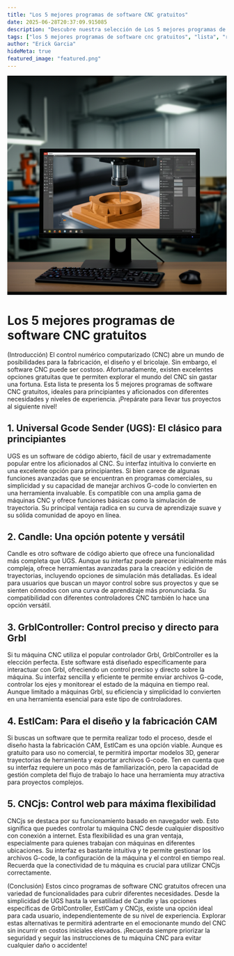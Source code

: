 ```yaml
---
title: "Los 5 mejores programas de software CNC gratuitos"
date: 2025-06-28T20:37:09.915085
description: "Descubre nuestra selección de Los 5 mejores programas de software CNC gratuitos. ¿Está tu favorito en la lista? Ahorra dinero y comienza a crear con estas potentes opciones."
tags: ["los 5 mejores programas de software cnc gratuitos", "lista", "ranking", "top", "software CNC", "CNC gratis", "programación CNC", "fabricación", "DIY"]
author: "Erick Garcia"
hideMeta: true
featured_image: "featured.png"
---
```


![Los 5 mejores programas de software CNC gratuitos](featured.png)

# Los 5 mejores programas de software CNC gratuitos

(Introducción)  El control numérico computarizado (CNC) abre un mundo de posibilidades para la fabricación, el diseño y el bricolaje. Sin embargo, el software CNC puede ser costoso.  Afortunadamente, existen excelentes opciones gratuitas que te permiten explorar el mundo del CNC sin gastar una fortuna. Esta lista te presenta los 5 mejores programas de software CNC gratuitos, ideales para principiantes y aficionados con diferentes necesidades y niveles de experiencia.  ¡Prepárate para llevar tus proyectos al siguiente nivel!


## 1. Universal Gcode Sender (UGS): El clásico para principiantes

UGS es un software de código abierto, fácil de usar y extremadamente popular entre los aficionados al CNC. Su interfaz intuitiva lo convierte en una excelente opción para principiantes.  Si bien carece de algunas funciones avanzadas que se encuentran en programas comerciales, su simplicidad y su capacidad de manejar archivos G-code lo convierten en una herramienta invaluable.  Es compatible con una amplia gama de máquinas CNC y ofrece funciones básicas como la simulación de trayectoria.  Su principal ventaja radica en su curva de aprendizaje suave y su sólida comunidad de apoyo en línea.


## 2. Candle: Una opción potente y versátil

Candle es otro software de código abierto que ofrece una funcionalidad más completa que UGS.  Aunque su interfaz puede parecer inicialmente más compleja, ofrece herramientas avanzadas para la creación y edición de trayectorias, incluyendo opciones de simulación más detalladas.  Es ideal para usuarios que buscan un mayor control sobre sus proyectos y que se sienten cómodos con una curva de aprendizaje más pronunciada.  Su compatibilidad con diferentes controladores CNC también lo hace una opción versátil.


## 3. GrblController: Control preciso y directo para Grbl

Si tu máquina CNC utiliza el popular controlador Grbl, GrblController es la elección perfecta.  Este software está diseñado específicamente para interactuar con Grbl, ofreciendo un control preciso y directo sobre la máquina.  Su interfaz sencilla y eficiente te permite enviar archivos G-code, controlar los ejes y monitorear el estado de la máquina en tiempo real.  Aunque limitado a máquinas Grbl, su eficiencia y simplicidad lo convierten en una herramienta esencial para este tipo de controladores.


## 4. EstlCam:  Para el diseño y la fabricación CAM

Si buscas un software que te permita realizar todo el proceso, desde el diseño hasta la fabricación CAM, EstlCam es una opción viable. Aunque es gratuito para uso no comercial,  te permitirá importar modelos 3D, generar trayectorias de herramienta y exportar archivos G-code.  Ten en cuenta que su interfaz requiere un poco más de familiarización, pero la capacidad de gestión completa del flujo de trabajo lo hace una herramienta muy atractiva para proyectos complejos.

## 5. CNCjs: Control web para máxima flexibilidad

CNCjs se destaca por su funcionamiento basado en navegador web.  Esto significa que puedes controlar tu máquina CNC desde cualquier dispositivo con conexión a internet.  Esta flexibilidad es una gran ventaja, especialmente para quienes trabajan con máquinas en diferentes ubicaciones.  Su interfaz es bastante intuitiva y te permite gestionar los archivos G-code, la configuración de la máquina y el control en tiempo real.  Recuerda que la conectividad de tu máquina es crucial para utilizar CNCjs correctamente.


(Conclusión)  Estos cinco programas de software CNC gratuitos ofrecen una variedad de funcionalidades para cubrir diferentes necesidades.  Desde la simplicidad de UGS hasta la versatilidad de Candle y las opciones específicas de GrblController, EstlCam y CNCjs,  existe una opción ideal para cada usuario, independientemente de su nivel de experiencia.  Explorar estas alternativas te permitirá adentrarte en el emocionante mundo del CNC sin incurrir en costos iniciales elevados.  ¡Recuerda siempre priorizar la seguridad y seguir las instrucciones de tu máquina CNC para evitar cualquier daño o accidente!